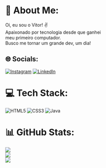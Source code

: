 # 💫 About Me:
Oi, eu sou o Vitor! ✌ <br>Apaixonado por tecnologia desde que ganhei <br>meu primeiro computador. <br>Busco me tornar um grande dev, um dia!


## 🌐 Socials:
[![Instagram](https://img.shields.io/badge/Instagram-%23E4405F.svg?logo=Instagram&logoColor=white)](https://instagram.com/https://www.instagram.com/vitormour_/) [![LinkedIn](https://img.shields.io/badge/LinkedIn-%230077B5.svg?logo=linkedin&logoColor=white)](https://linkedin.com/in/https://www.linkedin.com/in/vitor-moura-a84365249) 

# 💻 Tech Stack:
![HTML5](https://img.shields.io/badge/html5-%23E34F26.svg?style=for-the-badge&logo=html5&logoColor=white) ![CSS3](https://img.shields.io/badge/css3-%231572B6.svg?style=for-the-badge&logo=css3&logoColor=white) ![Java](https://img.shields.io/badge/java-%23ED8B00.svg?style=for-the-badge&logo=java&logoColor=white)
# 📊 GitHub Stats:
![](https://github-readme-stats.vercel.app/api?username=vitormourdev&theme=yeblu&hide_border=false&include_all_commits=false&count_private=false)<br/>
![](https://github-readme-streak-stats.herokuapp.com/?user=vitormourdev&theme=yeblu&hide_border=false)<br/>
![](https://github-readme-stats.vercel.app/api/top-langs/?username=vitormourdev&theme=yeblu&hide_border=false&include_all_commits=false&count_private=false&layout=compact)

<!-- Proudly created with GPRM ( https://gprm.itsvg.in ) -->